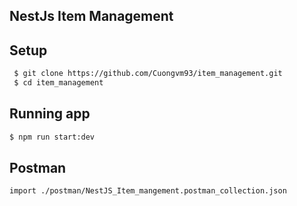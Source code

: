 ## NestJs Item Management
## Setup
```bash
 $ git clone https://github.com/Cuongvm93/item_management.git
 $ cd item_management
```
## Running app

```bash
$ npm run start:dev

```
## Postman
```bash
import ./postman/NestJS_Item_mangement.postman_collection.json
```
